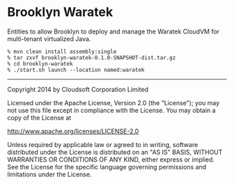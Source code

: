 Brooklyn Waratek
================

Entities to allow Brooklyn to deploy and manage the Waratek CloudVM
for multi-tenant virtualized Java.

    % mvn clean install assembly:single
    % tar zxvf brooklyn-waratek-0.1.0-SNAPSHOT-dist.tar.gz
    % cd brooklyn-waratek
    % ./start.sh launch --location named:waratek

----
Copyright 2014 by Cloudsoft Corporation Limited

Licensed under the Apache License, Version 2.0 (the "License");
you may not use this file except in compliance with the License.
You may obtain a copy of the License at

http://www.apache.org/licenses/LICENSE-2.0

Unless required by applicable law or agreed to in writing, software
distributed under the License is distributed on an "AS IS" BASIS,
WITHOUT WARRANTIES OR CONDITIONS OF ANY KIND, either express or implied.
See the License for the specific language governing permissions and
limitations under the License.
